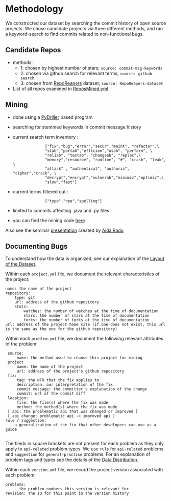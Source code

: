 # Methodology

We constructed our dataset by searching the commit history of open source projects. We chose candidate projects via three different methods, and ran a keyword-search to find commits related to non-functional bugs.

## Candidate Repos
- methods:
    - 1: chosen by highest number of stars; `source: commit-msg-keywords`
    - 2: chosen via github search for relevant terms; `source: github-search`
    - 3: chosen from [RepoReapers](https://reporeapers.github.io/results/1.html) dataset; `source: RepoReapers-dataset`
- List of all repos examined in [ReposMined.yml](https://github.com/ualberta-smr/researchwiki-radu/blob/master/ReposMined.yml)

## Mining
- done using a [PyDriller](https://github.com/ishepard/pydriller) based program
- searching for stemmed keywords in commit message history
- current search term inventory : 
                    
                    ["fix","bug","error","secur","maint", "refactor",\
                    "stab","portab","efficien","usab", "perform", \
                    "reliab", "testab", "changeab", "replac",\
                    "memory","resource", "runtime", "#", "crash", "leak", \
                    "attack" , "authenticat", "authoriz", "cipher","crack", \
                    "decrypt","encrypt","vulnerab","minimiz","optimiz",\
                    "slow","fast"]
                    
- current terms filtered out :
                    
                    ["typo","npe","spelling"]

- limited to commits affecting .java and .py files
                    
- you can find the mining code [here](../PyDrillerMining)

Also see the seminar [presentation](
      https://github.com/ualberta-smr/researchwiki-radu/blob/master/docs/PLSE%20Presentation.pdf
    ) created by [Aida Radu](https://github.com/aradu12)
    
## Documenting Bugs

To understand how the data is organized, see our explanation of the [Layout of the Dataset](https://github.com/ualberta-smr/researchwiki-radu#layout-of-the-dataset). 

Within each `project.yml` file, we document the relevant characteristics of the project:
```
name: the name of the project
repository:
    type: git
    url: address of the github repository
    stats:
        watches: the number of watches at the time of documentation 
        stars: the number of stars at the time of documentation 
        forks: the number of forks at the time of documentation 
url: address of the project home site (if one does not exist, this url is the same as the one for the github repository)
```

Within each `problem.yml` file, we document the following relevant attributes of the problem:
```
 source: 
     name: the method used to choose this project for mining
 project
     name: the name of the project
     url: address of the project's github repository
 fix:
     tag: the NFR that the fix applies to 
     description: our interpretation of the fix
     commit message: the committer's explanation of the change
     commit: url of the commit diff
 location:
     file: the file(s) where the fix was made
     method: the method(s) where the fix was made     
 [ api: the problematic api that was changed or improved ]
 [ api change: problematic api -> improved api ]
rule / suggestion:
    a generalization of the fix that other developers can use as a guide
    
```
The fileds in square brackets are not present for each problem as they only apply to `api-related` problem types.
We use `rule` for `api-related` problems and `suggestion` for `general-practise` problems. For an explanation of problem tags and types see the details of the [Data Distribution](https://github.com/ualberta-smr/researchwiki-radu/blob/master/README.md#dataset-size).

Within each `version.yml` file, we record the project version associated with each problem:

```
problems:
    - the problem numbers this version is relevant for
revision: the ID for this point in the version history
```
